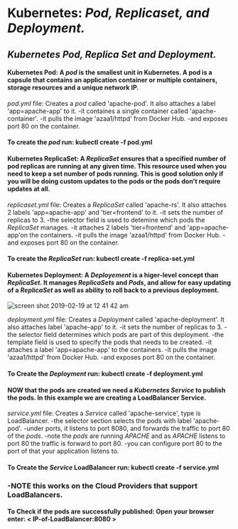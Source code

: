# Kubernetes: *Pod, Replicaset, and Deployment.*

## *Kubernetes Pod, Replica Set and Deployment.*


#### Kubernetes Pod: A *pod* is the smallest unit in Kubernetes. A pod is a capsule that contains an application container or multiple containers, storage resources and a unique network IP.

*pod.yml* file: Creates a *pod* called 'apache-pod'. It also attaches a label 'app=apache-app' to it. 
-it containes a single container called 'apache-container'.
-it pulls the image 'azaa1/httpd' from Docker Hub.
-and exposes port 80 on the container. 

#### To create the *pod* run: kubectl create -f pod.yml 


#### Kubernetes ReplicaSet: A *ReplicaSet* ensures that a specified number of pod replicas are running at any given time. This resource used when you need to keep a set number of pods running. This is good solution only if you will be doing custom updates to the pods or the pods don't require updates at all.

*replicaset.yml* file: Creates a *ReplicaSet* called 'apache-rs'. It also attaches 2 labels 'app=apache-app' and 'tier=frontend' to it.
-it sets the number of replicas to 3. 
-the selector field is used to detemine which pods the *ReplicaSet* manages. 
-it attaches 2 labels 'tier=frontend' and 'app=apache-app'on the containers.
-it pulls the image 'azaa1/httpd' from Docker Hub. 
-and exposes port 80 on the container. 

#### To create the *ReplicaSet* run: kubectl create -f replica-set.yml 


#### Kubernetes Deployment: A *Deployement* is a higer-level concept than *ReplicaSet*. It manages *ReplicaSets* and *Pods*, and allow for easy updating of a *ReplicaSet* as well as ability to roll back to a previous deployment. 

![screen shot 2019-02-19 at 12 41 42 am](https://user-images.githubusercontent.com/42782612/52996396-1d14b580-33e3-11e9-8804-8e928941f9ce.png)


*deployment.yml* file: Creates a *Deployment* called 'apache-deployment'. It also attaches label 'apache-app' to it. 
-it sets the number of replicas to 3. 
-the selector field determines which pods are part of this deployment. 
-the template field is used to specify the pods that needs to be created. 
-it attaches a label 'app=apache-app' to the containers. 
-it pulls the image 'azaa1/httpd' from Docker Hub. 
-and exposes port 80 on the container. 

#### To Create the *Deployment* run: kubectl create -f deployment.yml 


#### NOW that the pods are created we need a *Kubernetes Service* to publish the pods. In this example we are creating a LoadBalancer Service. 

*service.yml* file: Creates a *Service* called 'apache-service', type is LoadBalancer. 
-the selector section selects the pods with label 'apache-pod'. 
-under ports, it listens to port 8080, and forwards the traffic to port 80 of the *pods*. 
-note the *pods* are running *APACHE* and as *APACHE* listens to port 80 the traffic is forward to port 80. 
-you can configure port 80 to the port of that your application listens to. 

#### To Create the *Service* LoadBalancer run: kubectl create -f service.yml 
### -NOTE this works on the Cloud Providers that support LoadBalancers. 

#### To Check if the pods are successfully published: Open your browser enter: < IP-of-LoadBalancer:8080 >

